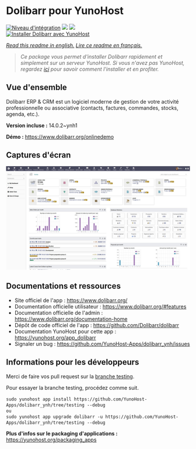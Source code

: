 # Dolibarr pour YunoHost

[![Niveau d'intégration](https://dash.yunohost.org/integration/dolibarr.svg)](https://dash.yunohost.org/appci/app/dolibarr) ![](https://ci-apps.yunohost.org/ci/badges/dolibarr.status.svg) ![](https://ci-apps.yunohost.org/ci/badges/dolibarr.maintain.svg)  
[![Installer Dolibarr avec YunoHost](https://install-app.yunohost.org/install-with-yunohost.svg)](https://install-app.yunohost.org/?app=dolibarr)

*[Read this readme in english.](./README.md)*
*[Lire ce readme en français.](./README_fr.md)*

> *Ce package vous permet d'installer Dolibarr rapidement et simplement sur un serveur YunoHost.
Si vous n'avez pas YunoHost, regardez [ici](https://yunohost.org/#/install) pour savoir comment l'installer et en profiter.*

## Vue d'ensemble

Dolibarr ERP & CRM est un logiciel moderne de gestion de votre activité professionnelle ou associative (contacts, factures, commandes, stocks, agenda, etc.).

**Version incluse :** 14.0.2~ynh1

**Démo :** https://www.dolibarr.org/onlinedemo

## Captures d'écran

![](./doc/screenshots/screenshot.jpg)

## Documentations et ressources

* Site officiel de l'app : https://www.dolibarr.org/
* Documentation officielle utilisateur : https://www.dolibarr.org/#features
* Documentation officielle de l'admin : https://www.dolibarr.org/documentation-home
* Dépôt de code officiel de l'app : https://github.com/Dolibarr/dolibarr
* Documentation YunoHost pour cette app : https://yunohost.org/app_dolibarr
* Signaler un bug : https://github.com/YunoHost-Apps/dolibarr_ynh/issues

## Informations pour les développeurs

Merci de faire vos pull request sur la [branche testing](https://github.com/YunoHost-Apps/dolibarr_ynh/tree/testing).

Pour essayer la branche testing, procédez comme suit.
```
sudo yunohost app install https://github.com/YunoHost-Apps/dolibarr_ynh/tree/testing --debug
ou
sudo yunohost app upgrade dolibarr -u https://github.com/YunoHost-Apps/dolibarr_ynh/tree/testing --debug
```

**Plus d'infos sur le packaging d'applications :** https://yunohost.org/packaging_apps